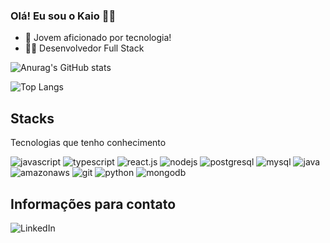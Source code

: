 ### Olá! Eu sou o Kaio 👋🏼

- 🌱 Jovem aficionado por tecnologia!
- 👨‍💻 Desenvolvedor Full Stack

![Anurag's GitHub stats](https://github-readme-stats.vercel.app/api?username=kaiofelixdeoliveira&show_icons=true&theme=radical)

![Top Langs](https://github-readme-stats.vercel.app/api/top-langs/?username=kaiofelixdeoliveira&layout=compact&theme=radical)

## Stacks 

Tecnologias que tenho conhecimento
<div style="">
  <img alt="javascript" src="https://img.shields.io/badge/JavaScript-F7DF1E?style=for-the-badge&logo=javascript&logoColor=black" />
  <img alt="typescript" src="https://img.shields.io/badge/TypeScript-007ACC?style=for-the-badge&logo=typescript&logoColor=white" />
  <img alt="react.js" src="https://img.shields.io/badge/React-20232A?style=for-the-badge&logo=react&logoColor=61DAFB" />
  <img alt="nodejs" src="https://img.shields.io/badge/Node.js-43853D?style=for-the-badge&logo=node.js&logoColor=white" />
  <img alt="postgresql" src="https://img.shields.io/badge/postgres-%23316192.svg?style=for-the-badge&logo=postgresql&logoColor=white" />
  <img alt="mysql" src="https://img.shields.io/badge/mysql-%23316192.svg?style=for-the-badge&logo=mysql&logoColor=white" />
  <img alt="java" src="https://img.shields.io/badge/java-%23316192.svg?style=for-the-badge&logo=java&logoColor=white" />
  <img alt="amazonaws" src="https://img.shields.io/badge/amazonaws-%23316192.svg?style=for-the-badge&logo=amazonaws&logoColor=white" />
  <img alt="git" src="https://img.shields.io/badge/git-%23F05033.svg?style=for-the-badge&logo=git&logoColor=white" />
  <img alt="python" src="https://img.shields.io/badge/python-3670A0?style=for-the-badge&logo=python&logoColor=ffdd54" />
  <img alt="mongodb" src="https://img.shields.io/badge/MongoDB-%234ea94b.svg?style=for-the-badge&logo=mongodb&logoColor=white" />
</div>


## Informações para contato
![LinkedIn](https://img.shields.io/badge/linkedin-%230077B5.svg?style=for-the-badge&logo=linkedin&logoColor=white)
